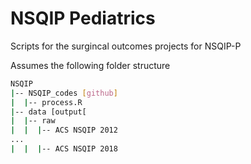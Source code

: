 # NSQIP Pediatrics

Scripts for the surgincal outcomes projects for NSQIP-P

Assumes the following folder structure

```bash
NSQIP
|-- NSQIP_codes [github]
|  |-- process.R
|-- data [output[
|  |-- raw
|  |  |-- ACS NSQIP 2012
...
|  |  |-- ACS NSQIP 2018

```


